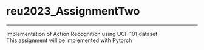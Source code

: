 # reu2023_AssignmentTwo
---
Implementation of Action Recognition using UCF 101 dataset <br>
This assignment will be implemented with Pytorch